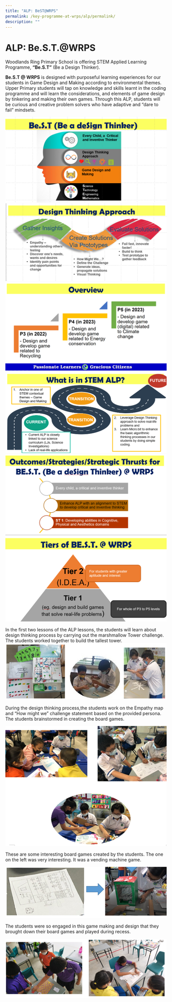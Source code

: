 ```yaml
---
title: "ALP: BeST@WRPS"
permalink: /key-programme-at-wrps/alp/permalink/
description: ""
---
```

ALP: Be.S.T.@WRPS
=================

Woodlands Ring Primary School is offering STEM Applied Learning Programme, **“Be.S.T”** (Be a Design Thinker).

  

**Be.S.T @ WRPS** is designed with purposeful learning experiences for our students in Game Design and Making according to environmental themes. Upper Primary students will tap on knowledge and skills learnt in the coding programme and will learn the considerations, and elements of game design by tinkering and making their own games. Through this ALP, students will be curious and creative problem solvers who have adaptive and “dare to fail” mindsets.

![](/images/alp1.png)
![](/images/alp2.png)
![](/images/alp3.png)
![](/images/alp4.png)
![](/images/alp5.png)
![](/images/alp6.png)

In the first two lessons of the ALP lessons, the students will learn about design thinking process by carrying out the marshmallow Tower challenge. The students worked together to build the tallest tower.
![](/images/alp7.png)

During the design thinking process,the students work on the Empathy map and “How might we” challenge statement based on the provided persona. The students brainstormed in creating the board games.

![](/images/alp8.png)

These are some interesting board games created by the students. The one on the left was very interesting. It was a vending machine game.

![](/images/alp9.png)

The students were so engaged in this game making and design that they brought down their board games and played during recess.

![](/images/alp10.png)